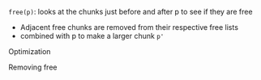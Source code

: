 

`free(p)`: looks at the chunks just before and after p to see if they are free
- Adjacent free chunks are removed from their respective free lists
- combined with p to make a larger chunk `p'`

Optimization



Removing free



